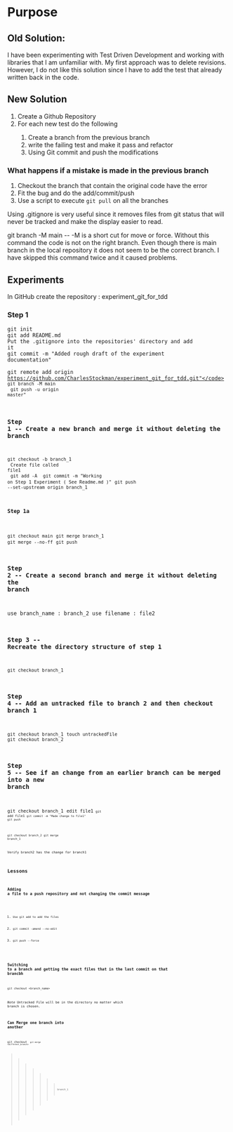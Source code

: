 # Purpose

## Old Solution:
I have been experimenting with Test Driven Development and working with libraries that I am 
unfamiliar with.  My first approach was to delete revisions.  However, I do not like this solution
since I have to add the test that already written back in the code.  

## New Solution

<ol>
    <li>Create a Github Repository</li>
    <li>For each new test do the following</li>
    <ol>
        <li>Create a branch from the previous branch</li>
        <li> write the failing test and make it pass and refactor</li>
        <li> Using Git commit and push the modifications</li>
    </ol>
</ol>

### What happens if a mistake is made in the previous branch
<ol>
    <li>Checkout the branch that contain the original code have the error</li>
    <li>Fit the bug and do the add/commit/push</li>
    <li>Use a script to execute <code>git pull</code> on all the branches </li>
</ol>

Using .gitignore is very useful since it removes files from git status that will never be tracked 
and make the display easier to read.

git branch -M main -- -M is a short cut for move or force.
Without this command the code is not on the right branch.  Even
though there is main branch in the local repository it does not seem
to be the correct branch.  I have skipped this command twice and it 
caused problems.

## Experiments

In GitHub create the repository : experiment_git_for_tdd

### Step 1
<code>git init</code><br>
<code>git add README.md</code><br>
<code>Put the .gitignore into the repositories' directory and add it</code><br>
<code>git commit -m "Added rough draft of the experiment documentation"</code><br>

<code>git remote add origin https://github.com/CharlesStockman/experiment_git_for_tdd.git"</code>
<code>git branch -M main</code><br>
<code>git push -u origin master"</code>

### Step 1 -- Create a new branch and merge it without deleting the branch

<code>git checkout -b branch_1</code><br>
<code>Create file called file1</code><br>
<code>git add -A </code>
<code>git commit -m "Working on Step 1 Experiment ( See Readme.md )"</code>
<code>git push --set-upstream origin branch_1</code>

#### Step 1a 
<code>git checkout main</code>
<code>git merge branch_1</code>
<code>git merge --no-ff</code>
<code>git push</code>

### Step 2  -- Create a second branch and merge it without deleting the branch
use branch_name : branch_2
use filename    : file2

### Step 3 -- Recreate the directory structure of step 1
<code>git checkout branch_1</code>

### Step 4 -- Add an untracked file to branch 2 and then checkout branch 1 
<code>git checkout branch_1</code>
<code>touch untrackedFile</code>
<code>git checkout branch_2</code>

### Step 5 -- See if an change from an earlier branch can be merged into a new branch
<code>git checkout branch_1</code>
<code>edit file1<code>
<code>git add file1</b>
<code>git commit -m "Made change to file1"</code>
<code>git push</b>

<code>git checkout branch_2</code>
<code>git merge branch_1</code>

Verify branch2 has the change for branch1

## Lessons 

### Adding a file to a push repository and not changing the commit message
<ol>
    <li><code>Use git add to add the files</code></li>
    <li><code>git commit -amend --no-edit</code></li>
    <li><code>git push --force</code></li>
</ol>

### Switching to a branch and getting the exact files that in the last commit on that brancbh
<code>git checkout <branch_name></code>

*Note* Untracked File will be in the directory no matter which branch is chosen.

### Can Merge one branch into another
<code>git checkout <new branch><code>
<code>git merge <different_branch></code>
>>>>>>> branch_1



